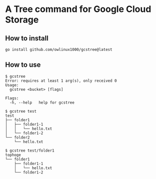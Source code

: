 # A Tree command for Google Cloud Storage

## How to install

```
go install github.com/owlinux1000/gcstree@latest
```

## How to use

```
$ gcstree
Error: requires at least 1 arg(s), only received 0
Usage:
  gcstree <bucket> [flags]

Flags:
  -h, --help   help for gcstree
```

```
$ gcstree test
test
├── folder1
│   ├── folder1-1
│   │   └── hello.txt
│   └── folder1-2
└── folder2
    └── hello.txt

$ gcstree test/folder1
tophoge
└── folder1
    ├── folder1-1
    │   └── hello.txt
    └── folder1-2
```